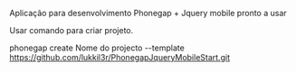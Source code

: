 Aplicação para desenvolvimento Phonegap + Jquery mobile pronto a usar

Usar comando para criar projeto.

phonegap create Nome do projecto --template https://github.com/lukkil3r/PhonegapJqueryMobileStart.git
